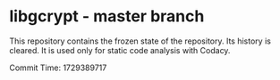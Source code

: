 # libgcrypt - master branch

This repository contains the frozen state of the repository.
Its history is cleared. It is used only for static code
analysis with Codacy.

Commit Time: 1729389717